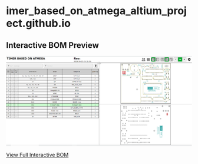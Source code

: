 # imer_based_on_atmega_altium_project.github.io
## Interactive BOM Preview

![iBOM Preview](./ibom_screenshot.png)

[View Full Interactive BOM](https://hiibrarahmad.github.io/imer_based_on_atmega_altium_project.github.io/ibom.html)
